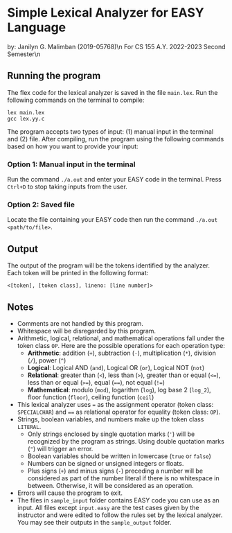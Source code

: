 # Simple Lexical Analyzer for EASY Language
by: Janilyn G. Malimban (2019-05768)\n
For CS 155 A.Y. 2022-2023 Second Semester\n

## Running the program
The flex code for the lexical analyzer is saved in the file `main.lex`. Run the following commands on the terminal to compile:
```
lex main.lex
gcc lex.yy.c
```
The program accepts two types of input: (1) manual input in the terminal and (2) file. After compiling, run the program using the following commands based on how you want to provide your input:
### Option 1: Manual input in the terminal
Run the command `./a.out` and enter your EASY code in the terminal. Press `Ctrl+D` to stop taking inputs from the user.
### Option 2: Saved file
Locate the file containing your EASY code then run the command `./a.out <path/to/file>`.

## Output
The output of the program will be the tokens identified by the analyzer. Each token will be printed in the following format:
```
<[token], [token class], lineno: [line number]>
```

## Notes
* Comments are not handled by this program.
* Whitespace will be disregarded by this program.
* Arithmetic, logical, relational, and mathematical operations fall under the token class `OP`. Here are the possible operations for each operation type:
    - __Arithmetic__: addition (`+`), subtraction (`-`), multiplication (`*`), division (`/`), power (`^`)
    - __Logical__: Logical AND (`and`), Logical OR (`or`), Logical NOT (`not`)
    - __Relational__: greater than (`<`), less than (`>`), greater than or equal (`<=`), less than or equal (`>=`), equal (`==`), not equal (`!=`)
    - __Mathematical__: modulo (`mod`), logarithm (`log`), log base 2 (`log_2`), floor function (`floor`), ceiling function (`ceil`)
* This lexical analyzer uses `=` as the assignment operator (token class: `SPECIALCHAR`) and `==` as relational operator for equality (token class: `OP`).
* Strings, boolean variables, and numbers make up the token class `LITERAL`. 
    - Only strings enclosed by single quotation marks (`'`) will be recognized by the program as strings. Using double quotation marks (`"`) will trigger an error.
    - Boolean variables should be written in lowercase (`true` or `false`)
    - Numbers can be signed or unsigned integers or floats.
    - Plus signs (`+`) and minus signs (`-`) preceding a number will be considered as part of the number literal if there is no whitespace in between. Otherwise, it will be considered as an operation.
* Errors will cause the program to exit.
* The files in `sample_input` folder contains EASY code you can use as an input. All files except `input.easy` are the test cases given by the instructor and were edited to follow the rules set by the lexical analyzer. You may see their outputs in the `sample_output` folder.
